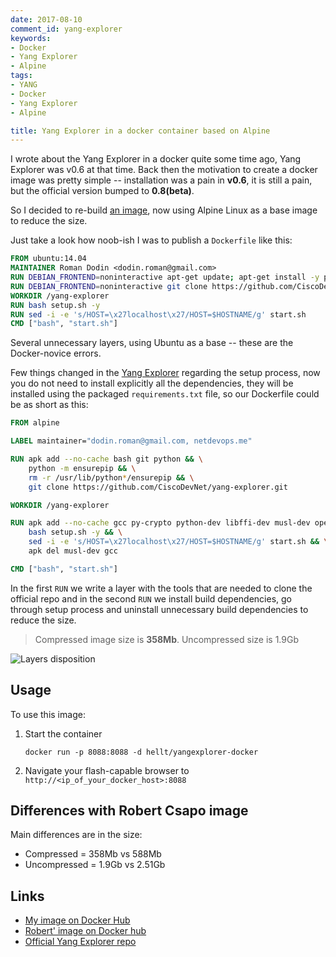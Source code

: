 ```yaml
---
date: 2017-08-10
comment_id: yang-explorer
keywords:
- Docker
- Yang Explorer
- Alpine
tags:
- YANG
- Docker
- Yang Explorer
- Alpine

title: Yang Explorer in a docker container based on Alpine
---
```


I wrote about the Yang Explorer in a docker quite some time ago, Yang Explorer was v0.6 at that time. Back then the motivation to create a docker image was pretty simple -- installation was a pain in **v0.6**, it is still a pain, but the official version bumped to **0.8(beta)**.

So I decided to re-build [an image](https://hub.docker.com/r/hellt/yangexplorer-docker/), now using Alpine Linux as a base image to reduce the size.

<!--more-->

Just take a look how noob-ish I was to publish a `Dockerfile` like this:

```Dockerfile
FROM ubuntu:14.04
MAINTAINER Roman Dodin <dodin.roman@gmail.com>
RUN DEBIAN_FRONTEND=noninteractive apt-get update; apt-get install -y python2.7 python-pip python-virtualenv git graphviz libxml2-dev libxslt1-dev python-dev zlib1g-dev
RUN DEBIAN_FRONTEND=noninteractive git clone https://github.com/CiscoDevNet/yang-explorer.git
WORKDIR /yang-explorer
RUN bash setup.sh -y
RUN sed -i -e 's/HOST=\x27localhost\x27/HOST=$HOSTNAME/g' start.sh
CMD ["bash", "start.sh"]
```

Several unnecessary layers, using Ubuntu as a base -- these are the Docker-novice errors.

Few things changed in the [Yang Explorer](https://github.com/CiscoDevNet/yang-explorer) regarding the setup process, now you do not need to install explicitly all the dependencies, they will be installed using the packaged `requirements.txt` file, so our Dockerfile could be as short as this:

```Dockerfile
FROM alpine

LABEL maintainer="dodin.roman@gmail.com, netdevops.me"

RUN apk add --no-cache bash git python && \
    python -m ensurepip && \
    rm -r /usr/lib/python*/ensurepip && \
    git clone https://github.com/CiscoDevNet/yang-explorer.git

WORKDIR /yang-explorer

RUN apk add --no-cache gcc py-crypto python-dev libffi-dev musl-dev openssl-dev libxml2-dev libxslt-dev && \
    bash setup.sh -y && \
    sed -i -e 's/HOST=\x27localhost\x27/HOST=$HOSTNAME/g' start.sh && \
    apk del musl-dev gcc

CMD ["bash", "start.sh"]
```

In the first `RUN` we write a layer with the tools that are needed to clone the official repo and in the second `RUN` we install build dependencies, go through setup process and uninstall unnecessary build dependencies to reduce the size.

> Compressed image size is **358Mb**. Uncompressed size is 1.9Gb

![Layers disposition](https://lh3.googleusercontent.com/pIf91DS4P8xb3FFuqVxWIjH3VLS3xS6DXp3UXAK3uJCveF9olt-ICnRj6peqqDnIY2k_WH5JEcl6Zc4LdoA476baHWDAywZ2NiSMG8WfQDd1leycyhdqA38s2hjyeN16bX9VGuXfdlc=w676-h397-no)

## Usage

To use this image:

1. Start the container

    ```shell
    docker run -p 8088:8088 -d hellt/yangexplorer-docker
    ```

2. Navigate your flash-capable browser to `http://<ip_of_your_docker_host>:8088`

## Differences with Robert Csapo image

Main differences are in the size:

- Compressed = 358Mb vs 588Mb
- Uncompressed = 1.9Gb vs 2.51Gb

## Links

- [My image on Docker Hub](https://hub.docker.com/r/hellt/yangexplorer-docker/)
- [Robert' image on Docker hub](https://hub.docker.com/r/robertcsapo/yang-explorer/)
- [Official Yang Explorer repo](https://github.com/CiscoDevNet/yang-explorer)

